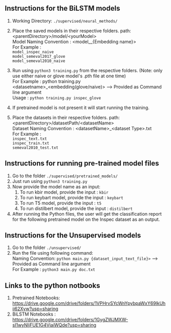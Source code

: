 ## Instructions for the BiLSTM models
1. Working Directory: `./supervised/neural_methods/`
2. Place the saved models in their respective folders.
	path: \<parentDirectory>/model/\<yourModel> <br />
	Model Naming Convention : \<model_<dataSetName>_{Embedding name}> <br />
	For Example : <br /> `model_inspec_naive` <br />
					  `model_semeval2017_glove` <br />
					  `model_semeval2010_naive`
	
3. Run using `python3 training.py` from the respective folders. (Note: only use either naive or glove model's .pth file at one time) <br />
	For Example : python training.py \<datasetname>_\<embedding(glove/naive)> --> Provided as Command line argument <br />
	Usage       : `python training.py inspec_glove`
4. If pretrained model is not present it will start running the training.
5. Place the datasets in their respective folders.
	path: \<parentDirectory>/datasetPath/\<datasetName> <br />
	Dataset Naming Convention : \<datasetName>_\<dataset Type>.txt <br />
	For Example : <br /> `inspec_text.txt` <br />
					  `inspec_train.txt` <br />
					  `semeval2010_test.txt`			
		

## Instructions for running pre-trained model files
1. Go to the folder `./supervised/pretrained_models/`
2. Just run using `python3 training.py`
3. Now provide the model name as an input:
   1. To run kbir model, provide the input : `kbir`
   2. To run keybart model, provide the input : `keybart`
   3. To run T5 model, provide the input : `t5`
   4. To run distilbert model, provide the input : `distilbert`
4. After running the Python files, the user will get the classification report for the following pretrained model on the Inspec dataset as an output.


## Instructions for the Unsupervised models
1. Go to the folder `./unsupervised/`
2. Run the file using following command: <br />
   Naming Convention: `python main.py {dataset_input_text_file}>` --> Provided as Command line argument <br />
   For Example : `python3 main.py doc.txt`

## Links to the python notbooks
1. Pretrained Notebooks: https://drive.google.com/drive/folders/1VPHrvSYcWnYpybpaWxY69lkUhii62Xyw?usp=sharing
2. BiLSTM Notebooks    : https://drive.google.com/drive/folders/1GygZWJMXW-sI1wyNIjFUE1G4VjaiWQde?usp=sharing